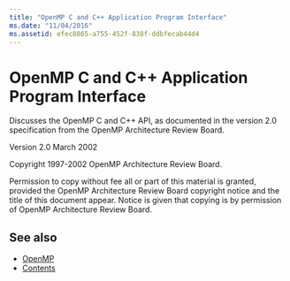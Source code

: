 ```yaml
---
title: "OpenMP C and C++ Application Program Interface"
ms.date: "11/04/2016"
ms.assetid: efec8865-a755-452f-838f-ddbfecab44d4
---
```

# OpenMP C and C++ Application Program Interface

Discusses the OpenMP C and C++ API, as documented in the version 2.0 specification from the OpenMP Architecture Review Board.

Version 2.0  March 2002

Copyright 1997-2002 OpenMP Architecture Review Board.

Permission to copy without fee all or part of this material is granted, provided the OpenMP Architecture Review Board copyright notice and the title of this document appear. Notice is given that copying is by permission of OpenMP Architecture Review Board.

## See also

- [OpenMP](../../parallel/openmp/openmp-in-visual-cpp.md)
- [Contents](../../parallel/openmp/contents.md)
